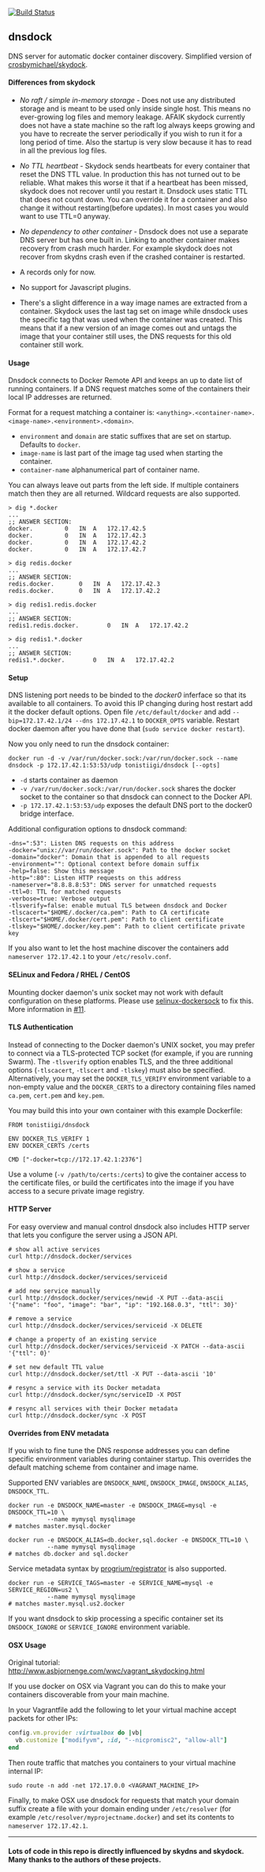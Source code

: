 [![Build Status](https://secure.travis-ci.org/tonistiigi/dnsdock.png)](http://travis-ci.org/tonistiigi/dnsdock)


## dnsdock

DNS server for automatic docker container discovery. Simplified version of [crosbymichael/skydock](https://github.com/crosbymichael/skydock).

#### Differences from skydock

- *No raft / simple in-memory storage* - Does not use any distributed storage and is meant to be used only inside single host. This means no ever-growing log files and memory leakage. AFAIK skydock currently does not have a state machine so the raft log always keeps growing and you have to recreate the server periodically if you wish to run it for a long period of time. Also the startup is very slow because it has to read in all the previous log files.

- *No TTL heartbeat* - Skydock sends heartbeats for every container that reset the DNS TTL value. In production this has not turned out to be reliable. What makes this worse it that if a heartbeat has been missed, skydock does not recover until you restart it. Dnsdock uses static TTL that does not count down. You can override it for a container and also change it without restarting(before updates). In most cases you would want to use TTL=0 anyway.

- *No dependency to other container* - Dnsdock does not use a separate DNS server but has one built in. Linking to another container makes recovery from crash much harder. For example skydock does not recover from skydns crash even if the crashed container is restarted.

- A records only for now.

- No support for Javascript plugins.

- There's a slight difference in a way image names are extracted from a container. Skydock uses the last tag set on image while dnsdock uses the specific tag that was used when the container was created. This means that if a new version of an image comes out and untags the image that your container still uses, the DNS requests for this old container still work.

#### Usage

Dnsdock connects to Docker Remote API and keeps an up to date list of running containers. If a DNS request matches some of the containers their local IP addresses are returned.

Format for a request matching a container is:
`<anything>.<container-name>.<image-name>.<environment>.<domain>`.

- `environment` and `domain` are static suffixes that are set on startup. Defaults to `docker`.
- `image-name` is last part of the image tag used when starting the container.
- `container-name` alphanumerical part of container name.

You can always leave out parts from the left side. If multiple containers match then they are all returned. Wildcard requests are also supported.


```
> dig *.docker
...
;; ANSWER SECTION:
docker.			0	IN	A	172.17.42.5
docker.			0	IN	A	172.17.42.3
docker.			0	IN	A	172.17.42.2
docker.			0	IN	A	172.17.42.7

> dig redis.docker
...
;; ANSWER SECTION:
redis.docker.		0	IN	A	172.17.42.3
redis.docker.		0	IN	A	172.17.42.2

> dig redis1.redis.docker
...
;; ANSWER SECTION:
redis1.redis.docker.		0	IN	A	172.17.42.2

> dig redis1.*.docker
...
;; ANSWER SECTION:
redis1.*.docker.		0	IN	A	172.17.42.2
```

#### Setup

DNS listening port needs to be binded to the *docker0* inferface so that its available to all containers. To avoid this IP changing during host restart add it the docker default options. Open file `/etc/default/docker` and add `--bip=172.17.42.1/24 --dns 172.17.42.1` to `DOCKER_OPTS` variable. Restart docker daemon after you have done that (`sudo service docker restart`).

Now you only need to run the dnsdock container:

```
docker run -d -v /var/run/docker.sock:/var/run/docker.sock --name dnsdock -p 172.17.42.1:53:53/udp tonistiigi/dnsdock [--opts]
```

- `-d` starts container as daemon
- `-v /var/run/docker.sock:/var/run/docker.sock` shares the docker socket to the container so that dnsdock can connect to the Docker API.
- `-p 172.17.42.1:53:53/udp` exposes the default DNS port to the docker0 bridge interface.

Additional configuration options to dnsdock command:

```
-dns=":53": Listen DNS requests on this address
-docker="unix://var/run/docker.sock": Path to the docker socket
-domain="docker": Domain that is appended to all requests
-environment="": Optional context before domain suffix
-help=false: Show this message
-http=":80": Listen HTTP requests on this address
-nameserver="8.8.8.8:53": DNS server for unmatched requests
-ttl=0: TTL for matched requests
-verbose=true: Verbose output
-tlsverify=false: enable mutual TLS between dnsdock and Docker
-tlscacert="$HOME/.docker/ca.pem": Path to CA certificate
-tlscert="$HOME/.docker/cert.pem": Path to client certificate
-tlskey="$HOME/.docker/key.pem": Path to client certificate private key
```

If you also want to let the host machine discover the containers add `nameserver 172.17.42.1` to your `/etc/resolv.conf`.


#### SELinux and Fedora / RHEL / CentOS

Mounting docker daemon's unix socket may not work with default configuration on these platforms. Please use [selinux-dockersock](https://github.com/dpw/selinux-dockersock) to fix this. More information in [#11](https://github.com/tonistiigi/dnsdock/issues/11).

#### TLS Authentication

Instead of connecting to the Docker daemon's UNIX socket, you may prefer to connect via a TLS-protected TCP socket (for example, if you are running Swarm). The `-tlsverify` option enables TLS, and the three additional options (`-tlscacert`, `-tlscert` and `-tlskey`) must also be specified. Alternatively, you may set the `DOCKER_TLS_VERIFY` environment variable to a non-empty value and the `DOCKER_CERTS` to a directory containing files named `ca.pem`, `cert.pem` and `key.pem`.

You may build this into your own container with this example Dockerfile:

```
FROM tonistiigi/dnsdock

ENV DOCKER_TLS_VERIFY 1
ENV DOCKER_CERTS /certs

CMD ["-docker=tcp://172.17.42.1:2376"]
```

Use a volume (`-v /path/to/certs:/certs`) to give the container access to the certificate files, or build the certificates into the image if you have access to a secure private image registry.

#### HTTP Server

For easy overview and manual control dnsdock also includes HTTP server that lets you configure the server using a JSON API.

```
# show all active services
curl http://dnsdock.docker/services

# show a service
curl http://dnsdock.docker/services/serviceid

# add new service manually
curl http://dnsdock.docker/services/newid -X PUT --data-ascii '{"name": "foo", "image": "bar", "ip": "192.168.0.3", "ttl": 30}'

# remove a service
curl http://dnsdock.docker/services/serviceid -X DELETE

# change a property of an existing service
curl http://dnsdock.docker/services/serviceid -X PATCH --data-ascii '{"ttl": 0}'

# set new default TTL value
curl http://dnsdock.docker/set/ttl -X PUT --data-ascii '10'

# resync a service with its Docker metadata
curl http://dnsdock.docker/sync/serviceID -X POST

# resync all services with their Docker metadata
curl http://dnsdock.docker/sync -X POST
```


#### Overrides from ENV metadata

If you wish to fine tune the DNS response addresses you can define specific environment variables during container startup. This overrides the default matching scheme from container and image name.

Supported ENV variables are `DNSDOCK_NAME`, `DNSDOCK_IMAGE`, `DNSDOCK_ALIAS`, `DNSDOCK_TTL`.

```
docker run -e DNSDOCK_NAME=master -e DNSDOCK_IMAGE=mysql -e DNSDOCK_TTL=10 \
           --name mymysql mysqlimage
# matches master.mysql.docker
```

```
docker run -e DNSDOCK_ALIAS=db.docker,sql.docker -e DNSDOCK_TTL=10 \
           --name mymysql mysqlimage
# matches db.docker and sql.docker
```

Service metadata syntax by [progrium/registrator](https://github.com/progrium/registrator) is also supported.

```
docker run -e SERVICE_TAGS=master -e SERVICE_NAME=mysql -e SERVICE_REGION=us2 \
           --name mymysql mysqlimage
# matches master.mysql.us2.docker
```

If you want dnsdock to skip processing a specific container set its `DNSDOCK_IGNORE` or `SERVICE_IGNORE` environment variable.


#### OSX Usage

Original tutorial: http://www.asbjornenge.com/wwc/vagrant_skydocking.html

If you use docker on OSX via Vagrant you can do this to make your containers discoverable from your main machine.

In your Vagrantfile add the following to let your virtual machine accept packets for other IPs:

```ruby
config.vm.provider :virtualbox do |vb|
  vb.customize ["modifyvm", :id, "--nicpromisc2", "allow-all"]
end
```

Then route traffic that matches you containers to your virtual machine internal IP:

```
sudo route -n add -net 172.17.0.0 <VAGRANT_MACHINE_IP>
```

Finally, to make OSX use dnsdock for requests that match your domain suffix create a file with your domain ending under `/etc/resolver` (for example `/etc/resolver/myprojectname.docker`) and set its contents to `nameserver 172.17.42.1`.

---

#### Lots of code in this repo is directly influenced by skydns and skydock. Many thanks to the authors of these projects.


